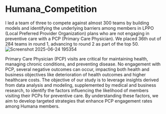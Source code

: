 # Humana_Competition
I led a team of three to compete against almost 300 teams by building models and identifying the underlying barriers among members in LPPO (Local Preferred Provider Organization) plans who are not engaging in preventive care with a PCP (Primary Care Physician). We placed 36th out of 284 teams in round 1, advancing to round 2 as part of the top 50.
![Screenshot 2025-06-24 195354](https://github.com/user-attachments/assets/69447c61-0d53-43a4-a8d9-be2e6100cd40)


Primary Care Physician (PCP) visits are critical for maintaining health, managing chronic conditions, and preventing disease. No engagement with PCP, several negative outcomes can occur, impacting both health and business objectives like deterioration of health outcomes and higher healthcare costs. The objective of our study is to leverage insights derived from data analysis and modeling, supplemented by medical and business research, to identify the factors influencing the likelihood of members visiting their PCPs for preventive care. By understanding these factors, we aim to develop targeted strategies that enhance PCP engagement rates among Humana members.
